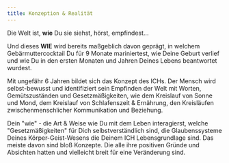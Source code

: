 ```yaml
---
title: Konzeption & Realität
---
```

Die Welt ist, **wie** Du sie siehst, hörst, empfindest... 

Und dieses **WIE** wird bereits maßgeblich davon geprägt, in welchem Gebärmuttercocktail Du für 9 Monate mariniertest, wie Deine Geburt verlief und wie Du in den ersten Monaten und Jahren Deines Lebens beantwortet wurdest.

Mit ungefähr 6 Jahren bildet sich das Konzept des ICHs. Der Mensch wird selbst-bewusst und identifiziert sein Empfinden der Welt mit Worten, Gemütszuständen und Gesetzmäßigkeiten, wie dem Kreislauf von Sonne und Mond, dem Kreislauf von Schlafenszeit & Ernährung, den Kreisläufen zwischenmenschlicher Kommunikation und Beziehung.

Dein "wie" - die Art & Weise wie Du mit dem Leben interagierst, welche "Gesetzmäßigkeiten" für Dich selbstverständlich sind, die Glaubenssysteme Deines Körper-Geist-Wesens die Deinem ICH Lebensgrundlage sind. Das meiste davon sind bloß Konzepte. Die alle ihre positiven Gründe und Absichten hatten und vielleicht breit für eine Veränderung sind.